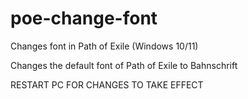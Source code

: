 # poe-change-font
Changes font in Path of Exile (Windows 10/11)

Changes the default font of Path of Exile to Bahnschrift

RESTART PC FOR CHANGES TO TAKE EFFECT
